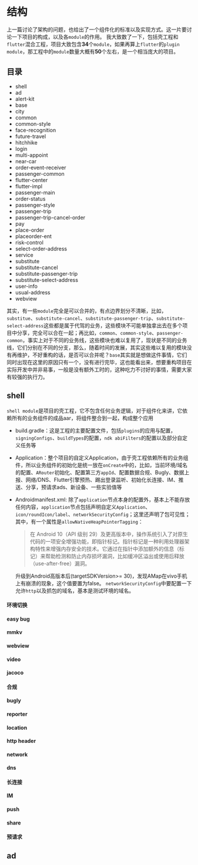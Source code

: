 # 结构
上一篇讨论了架构的问题，也给出了一个组件化的标准以及实现方式。这一片要讨论一下项目的构成，以及各`module`的作用。
我大致数了一下，包括壳工程和`flutter`混合工程，项目大致包含**34**个`module`，如果再算上`flutter`的`plugin module`，那工程中的`module`数量大概有**50**个左右，是一个相当庞大的项目。

## 目录
- shell
- ad
- alert-kit
- base
- city
- common
- common-style
- face-recognition
- future-travel
- hitchhike
- login
- multi-appoint
- near-car
- order-event-receiver
- passenger-common
- flutter-center
- flutter-impl
- passenger-main
- order-status
- passenger-style
- passenger-trip
- passenger-trip-cancel-order
- pay
- place-order
- placeorder-ent
- risk-control
- select-order-address
- service
- substitute
- substitute-cancel
- substitute-passenger-trip
- substitute-select-address
- user-info
- usual-address
- webview

其实，有一些`module`完全是可以合并的，有点边界划分不清晰，比如，`substitue`、`substitute-cancel`、`substitute-passenger-trip`、`substitute-select-address`这些都是属于代驾的业务，这些模块不可能单独拿出去在多个项目中分享，完全可以合在一起；再比如，`common`、`common-style`、`passenger-common`，事实上对于不同的业务线，这些模块也难以复用了，现状是不同的业务线，它们分别在不同的分支，那么，随着时间的发展，其实这些难以复用的模块没有再维护，不好重构的话，是否可以合并呢？`base`其实就是想做这件事情，它们同时出现在这里的原因只有一个，没有进行完毕，这也能看出来，想要重构项目在实际开发中并非易事，一般是没有额外工时的，这种吃力不讨好的事情，需要大家有较强的执行力。

## shell
`shell module`是项目的壳工程，它不包含任何业务逻辑，对于组件化来讲，它依赖所有的业务组件的成品aar，将组件整合到一起，构成整个应用
- build.gradle：这是工程的主要配置文件，包括`plugins`的应用与配置，`signingConfigs`、`buildTypes`的配置，`ndk abiFilters`的配置以及部分自定义任务等
- Application：整个项目的自定义Application，由于壳工程依赖所有的业务组件，所以业务组件的初始化是统一放在`onCreate`中的，比如，当前环境/域名的配置、`ARouter`初始化、配置第三方`appId`、配置数据合规、Bugly、数据上报、网络/DNS、Flutter引擎预热、踢出登录监听、初始化长连接、IM、推送、分享，预请求ads、新设备、一些实验值等
- Androidmanifest.xml: 除了`application`节点本身的配置外，基本上不能存放任何内容，`application`节点包括声明自定义`Application`、`icon/roundIcon/label`、`networkSecurityConfig`；这里还声明了包可见性；
    其中，有一个属性是`allowNativeHeapPointerTagging`：
    > 在 Android 10（API 级别 29）及更高版本中，操作系统引入了对原生代码的一项安全增强功能，即指针标记。指针标记是一种利用处理器架构特性来增强内存安全的技术。它通过在指针中添加额外的信息（标记）来帮助检测和防止内存损坏漏洞，比如缓冲区溢出或使用后释放（use-after-free）漏洞。
    
    升级到Android高版本后(targetSDKVersion>= 30)，发现AMap在vivo手机上有崩溃的现象，这个值要置为false。
    `networkSecurityConfig`中要配置一下允许`http`以及抓包的域名，基本是测试环境的域名。

#### 环境切换
#### easy bug
#### mmkv
#### webview
#### video
#### jacoco
#### 合规
#### bugly
#### reporter
#### location
#### http header
#### network
#### dns
#### 长连接
#### IM
#### push
#### share
#### 预请求

## ad

